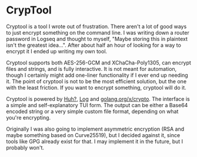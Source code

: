 # CrypTool

Cryptool is a tool I wrote out of frustration. There aren't a lot of good ways to just encrypt something on the command line. I was writing down a router password in Logseq and thought to myself, "Maybe storing this in plaintext isn't the greatest idea...". After about half an hour of looking for a way to encrypt it I ended up writing my own tool.

Cryptool supports both AES-256-GCM and XChaCha-Poly1305, can encrypt files and strings, and is fully interactive. It is not meant for automation, though I certainly might add one-liner functionality if I ever end up needing it. The point of cryptool is not to be the most efficient solution, but the one with the least friction. If you want to encrypt something, cryptool will do it.

Cryptool is powered by [Huh?](https://github.com/charmbracelet/huh), [Log](https://github.com/charmbracelet/log) and [golang.org/x/crypto](https://golang.org/x/crypto). The interface is a simple and self-explanatory TUI form. The output can be either a Base64 encoded string or a very simple custom file format, depending on what you're encrypting.

Originally I was also going to implement asymmetric encryption (RSA and maybe something based on Curve25519), but I decided against it, since tools like GPG already exist for that. I may implement it in the future, but I probably won't.
